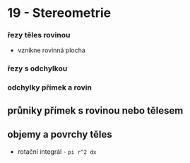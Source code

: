 
# 19 - Stereometrie

### řezy těles rovinou
- vznikne rovinná plocha

### řezy s odchylkou

### odchylky přímek a rovin

## průniky přímek s rovinou nebo tělesem

## objemy a povrchy těles
- rotační integrál - `pi r^2 dx`

